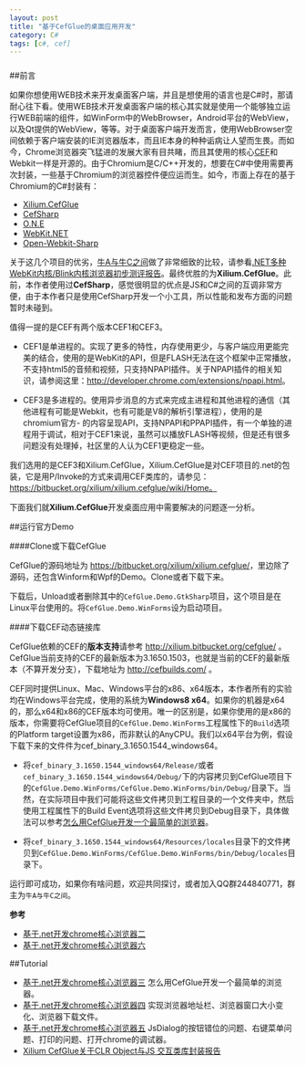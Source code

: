 ```yaml
---
layout: post
title: "基于CefGlue的桌面应用开发"
category: C#
tags: [c#, cef]
---
```

### 

##前言

如果你想使用WEB技术来开发桌面客户端，并且是想使用的语言也是C#时，那请耐心往下看。使用WEB技术开发桌面客户端的核心其实就是使用一个能够独立运行WEB前端的组件，如WinForm中的WebBrowser，Android平台的WebView，以及Qt提供的WebView，等等。对于桌面客户端开发而言，使用WebBrowser空间依赖于客户端安装的IE浏览器版本，而且IE本身的种种诟病让人望而生畏。而如今，Chrome浏览器突飞猛进的发展大家有目共睹，而且其使用的核心[CEF](https://code.google.com/p/chromiumembedded/)和Webkit一样是开源的。由于Chromium是C/C++开发的，想要在C#中使用需要再次封装，一些基于Chromium的浏览器控件便应运而生。如今，市面上存在的基于Chromium的C#封装有：

<!--more-->

- [Xilium.CefGlue](https://bitbucket.org/xilium/xilium.cefglue/)
- [CefSharp](https://github.com/cefsharp/CefSharp)
- [O.N.E](http://www.one-lab.net/)
- [WebKit.NET](http://webkitdotnet.sourceforge.net/)
- [Open-Webkit-Sharp](https://code.google.com/p/open-webkit-sharp/)

关于这几个项目的优劣，[牛A与牛C之间](http://www.wuleba.com/author/flydoos)做了非常细致的比较，请参看[.NET多种WebKit内核/Blink内核浏览器初步测评报告](http://www.wuleba.com/23590.html)。最终优胜的为**Xilium.CefGlue**。此前，本作者使用过**CefSharp**，感觉很明显的优点是JS和C#之间的互调非常方便，由于本作者只是使用CefSharp开发一个小工具，所以性能和发布方面的问题暂时未碰到。

值得一提的是CEF有两个版本CEF1和CEF3。

- CEF1是单进程的。实现了更多的特性，内存使用更少，与客户端应用更能完美的结合，使用的是WebKit的API，但是FLASH无法在这个框架中正常播放，不支持html5的音频和视频，只支持NPAPI插件。关于NPAPI插件的相关知识，请参阅这里：<http://developer.chrome.com/extensions/npapi.html>。

- CEF3是多进程的。使用异步消息的方式来完成主进程和其他进程的通信（其他进程有可能是Webkit，也有可能是V8的解析引擎进程），使用的是chromium官方- 的内容呈现API，支持NPAPI和PPAPI插件，有一个单独的进程用于调试，相对于CEF1来说，虽然可以播放FLASH等视频，但是还有很多问题没有处理掉，社区里的人认为CEF1更稳定一些。

我们选用的是CEF3和Xilium.CefGlue，Xilium.CefGlue是对CEF项目的.net的包装，它是用P/Invoke的方式来调用CEF类库的，请参见：https://bitbucket.org/xilium/xilium.cefglue/wiki/Home。

下面我们就**Xilium.CefGlue**开发桌面应用中需要解决的问题逐一分析。

##运行官方Demo

####Clone或下载CefGlue

CefGlue的源码地址为 <https://bitbucket.org/xilium/xilium.cefglue/>，里边除了源码，还包含Winform和Wpf的Demo。Clone或者下载下来。

下载后，Unload或者删除其中的`CefGlue.Demo.GtkSharp`项目，这个项目是在Linux平台使用的。将`CefGlue.Demo.WinForms`设为启动项目。

####下载CEF动态链接库

CefGlue依赖的CEF的**版本支持**请参考 <http://xilium.bitbucket.org/cefglue/> 。CefGlue当前支持的CEF的最新版本为3.1650.1503，也就是当前的CEF的最新版本（不算开发分支），下载地址为 <http://cefbuilds.com/> 。

CEF同时提供Linux、Mac、Windows平台的x86、x64版本，本作者所有的实验均在Windows平台完成，使用的系统为**Windows8 x64**。如果你的机器是x64的，那么x64和x86的CEF版本均可使用。唯一的区别是，如果你使用的是x86的版本，你需要将CefGlue项目的`CefGlue.Demo.WinForms`工程属性下的`Build`选项的Platform target设置为x86，而非默认的AnyCPU。我们以x64平台为例，假设下载下来的文件件为cef_binary_3.1650.1544_windows64。

- 将`cef_binary_3.1650.1544_windows64/Release/`或者`cef_binary_3.1650.1544_windows64/Debug/`下的内容拷贝到CefGlue项目下的`CefGlue.Demo.WinForms/CefGlue.Demo.WinForms/bin/Debug/`目录下。当然，在实际项目中我们可能将这些文件拷贝到工程目录的一个文件夹中，然后使用工程属性下的Build Event选项将这些文件拷贝到Debug目录下，具体做法可以参考[怎么用CefGlue开发一个最简单的浏览器](http://www.cnblogs.com/liulun/archive/2013/05/12/3035127.html)。

- 将`cef_binary_3.1650.1544_windows64/Resources/locales`目录下的文件拷贝到`CefGlue.Demo.WinForms/CefGlue.Demo.WinForms/bin/Debug/locales`目录下。

运行即可成功，如果你有啥问题，欢迎共同探讨，或者加入QQ群244840771，群主为`牛A与牛C之间`。

**参考**

- [基于.net开发chrome核心浏览器二](http://www.cnblogs.com/liulun/archive/2013/04/20/3031502.html)
- [基于.net开发chrome核心浏览器六](http://www.cnblogs.com/liulun/p/3287028.html)

##Tutorial

- [基于.net开发chrome核心浏览器三](http://www.cnblogs.com/liulun/archive/2013/05/12/3035127.html) 怎么用CefGlue开发一个最简单的浏览器。
- [基于.net开发chrome核心浏览器四](http://www.cnblogs.com/liulun/archive/2013/05/31/3079516.html) 实现浏览器地址栏、浏览器窗口大小变化、浏览器下载文件。
- [基于.net开发chrome核心浏览器五](http://www.cnblogs.com/liulun/p/3115015.html) JsDialog的按钮错位的问题、右键菜单问题、打印的问题、打开chrome的调试器。
- [Xilium CefGlue关于CLR Object与JS 交互类库封装报告](http://www.wuleba.com/23614.html)